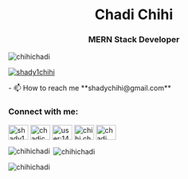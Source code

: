 <h1 align="center">Chadi Chihi</h1>
<h3 align="center">MERN Stack Developer</h3>

<p align="left"> <img src="https://komarev.com/ghpvc/?username=chihichadi&label=Profile%20views&color=0e75b6&style=flat" alt="chihichadi" /> </p>

<p align="left"> <a href="https://twitter.com/shady1chihi" target="blank"><img src="https://img.shields.io/twitter/follow/shady1chihi?logo=twitter&style=for-the-badge" alt="shady1chihi" /></a> </p>
- 📫 How to reach me **shadychihi@gmail.com**
<h3 align="left">Connect with me:</h3>
<p align="left">
<a href="https://twitter.com/shady1chihi" target="blank"><img align="center" src="https://raw.githubusercontent.com/rahuldkjain/github-profile-readme-generator/master/src/images/icons/Social/twitter.svg" alt="shady1chihi" height="30" width="40" /></a>
<a href="https://linkedin.com/in/chadichihi" target="blank"><img align="center" src="https://raw.githubusercontent.com/rahuldkjain/github-profile-readme-generator/master/src/images/icons/Social/linked-in-alt.svg" alt="chadichihi" height="30" width="40" /></a>
<a href="https://stackoverflow.com/users/user:14887993" target="blank"><img align="center" src="https://raw.githubusercontent.com/rahuldkjain/github-profile-readme-generator/master/src/images/icons/Social/stack-overflow.svg" alt="user:14887993" height="30" width="40" /></a>
<a href="https://fb.com/chihi.chadii" target="blank"><img align="center" src="https://raw.githubusercontent.com/rahuldkjain/github-profile-readme-generator/master/src/images/icons/Social/facebook.svg" alt="chihi.chadii" height="30" width="40" /></a>
<a href="https://instagram.com/chadi____" target="blank"><img align="center" src="https://raw.githubusercontent.com/rahuldkjain/github-profile-readme-generator/master/src/images/icons/Social/instagram.svg" alt="chadi____" height="30" width="40" /></a>
</p>

<p><img align="left" src="https://github-readme-stats.vercel.app/api/top-langs?username=chihichadi&show_icons=true&locale=en&layout=compact" alt="chihichadi" /></p>

<p>&nbsp;<img align="center" src="https://github-readme-stats.vercel.app/api?username=chihichadi&show_icons=true&locale=en" alt="chihichadi" /></p>

<p><img align="center" src="https://github-readme-streak-stats.herokuapp.com/?user=chihichadi&" alt="chihichadi" /></p>
